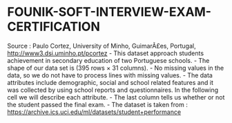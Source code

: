 # FOUNIK-SOFT-INTERVIEW-EXAM-CERTIFICATION
Source : Paulo Cortez, University of Minho, GuimarÃ£es, Portugal, http://www3.dsi.uminho.pt/pcortez - This dataset approach students achievement in secondary education of two Portuguese schools. - The shape of our data set is (395 rows × 31 columns). - No missing values in the data, so we do not have to process lines with missing values. - The data attributes include demographic, social and school related features and it was collected by using school reports and questionnaires. In the following cell we will describe each attribute. - The last column tells us whether or not the student passed the final exam. - The dataset is taken from : https://archive.ics.uci.edu/ml/datasets/student+performance
